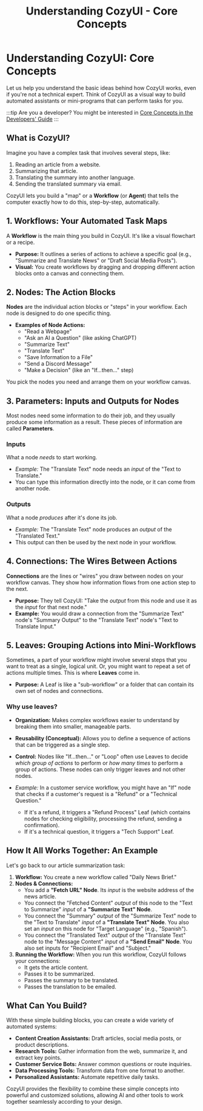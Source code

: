 ﻿---
title: Understanding CozyUI - Core Concepts
---

# Understanding CozyUI: Core Concepts

Let us help you understand the basic ideas behind how CozyUI works, even if you're not a technical expert. Think of CozyUI as a visual way to build automated assistants or mini-programs that can perform tasks for you.

:::tip
Are you a developer? You might be interested in [Core Concepts in the Developers' Guide](/developers/core-concepts)
:::

## What is CozyUI?

Imagine you have a complex task that involves several steps, like:

1.  Reading an article from a website.
2.  Summarizing that article.
3.  Translating the summary into another language.
4.  Sending the translated summary via email.

CozyUI lets you build a "map" or a **Workflow** (or **Agent**) that tells the computer exactly how to do this, step-by-step, automatically.

## 1. Workflows: Your Automated Task Maps

A **Workflow** is the main thing you build in CozyUI. It's like a visual flowchart or a recipe.

*   **Purpose:** It outlines a series of actions to achieve a specific goal (e.g., "Summarize and Translate News" or "Draft Social Media Posts").
*   **Visual:** You create workflows by dragging and dropping different action blocks onto a canvas and connecting them.

## 2. Nodes: The Action Blocks

**Nodes** are the individual action blocks or "steps" in your workflow. Each node is designed to do one specific thing.

*   **Examples of Node Actions:**
    *   "Read a Webpage"
    *   "Ask an AI a Question" (like asking ChatGPT)
    *   "Summarize Text"
    *   "Translate Text"
    *   "Save Information to a File"
    *   "Send a Discord Message"
    *   "Make a Decision" (like an "If...then..." step)

You pick the nodes you need and arrange them on your workflow canvas.

## 3. Parameters: Inputs and Outputs for Nodes

Most nodes need some information to do their job, and they usually produce some information as a result. These pieces of information are called **Parameters**.

### Inputs
What a node *needs* to start working.

*   *Example:* The "Translate Text" node needs an *input* of the "Text to Translate."
*   You can type this information directly into the node, or it can come from another node.
### Outputs
What a node *produces* after it's done its job.

*   *Example:* The "Translate Text" node produces an *output* of the "Translated Text."
*   This output can then be used by the next node in your workflow.

## 4. Connections: The Wires Between Actions

**Connections** are the lines or "wires" you draw between nodes on your workflow canvas. They show how information flows from one action step to the next.

*   **Purpose:** They tell CozyUI: "Take the *output* from this node and use it as the *input* for that next node."
*   **Example:** You would draw a connection from the "Summarize Text" node's "Summary Output" to the "Translate Text" node's "Text to Translate Input."

## 5. Leaves: Grouping Actions into Mini-Workflows

Sometimes, a part of your workflow might involve several steps that you want to treat as a single, logical unit. Or, you might want to repeat a set of actions multiple times. This is where **Leaves** come in.

*   **Purpose:** A Leaf is like a "sub-workflow" or a folder that can contain its own set of nodes and connections.
### Why use leaves?
*   **Organization:** Makes complex workflows easier to understand by breaking them into smaller, manageable parts.
*   **Reusability (Conceptual):** Allows you to define a sequence of actions that can be triggered as a single step.
*   **Control:** Nodes like "If...then..." or "Loop" often use Leaves to decide *which group of actions* to perform or *how many times* to perform a group of actions. These nodes can only trigger leaves and not other nodes.

*   *Example:* In a customer service workflow, you might have an "If" node that checks if a customer's request is a "Refund" or a "Technical Question."
    *   If it's a refund, it triggers a "Refund Process" Leaf (which contains nodes for checking eligibility, processing the refund, sending a confirmation).
    *   If it's a technical question, it triggers a "Tech Support" Leaf.

## How It All Works Together: An Example

Let's go back to our article summarization task:

1.  **Workflow:** You create a new workflow called "Daily News Brief."
2.  **Nodes & Connections:**
    *   You add a **"Fetch URL" Node**. Its *input* is the website address of the news article.
    *   You connect the "Fetched Content" *output* of this node to the "Text to Summarize" *input* of a **"Summarize Text" Node**.
    *   You connect the "Summary" *output* of the "Summarize Text" node to the "Text to Translate" *input* of a **"Translate Text" Node**. You also set an *input* on this node for "Target Language" (e.g., "Spanish").
    *   You connect the "Translated Text" *output* of the "Translate Text" node to the "Message Content" *input* of a **"Send Email" Node**. You also set inputs for "Recipient Email" and "Subject."
3.  **Running the Workflow:** When you run this workflow, CozyUI follows your connections:
    *   It gets the article content.
    *   Passes it to be summarized.
    *   Passes the summary to be translated.
    *   Passes the translation to be emailed.

## What Can You Build?

With these simple building blocks, you can create a wide variety of automated systems:

*   **Content Creation Assistants:** Draft articles, social media posts, or product descriptions.
*   **Research Tools:** Gather information from the web, summarize it, and extract key points.
*   **Customer Service Bots:** Answer common questions or route inquiries.
*   **Data Processing Tools:** Transform data from one format to another.
*   **Personalized Assistants:** Automate repetitive daily tasks.

CozyUI provides the flexibility to combine these simple concepts into powerful and customized solutions, allowing AI and other tools to work together seamlessly according to your design.